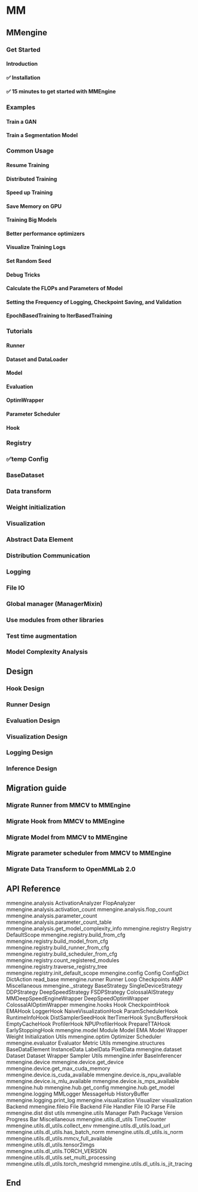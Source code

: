 # MM

## MMengine

### Get Started

#### Introduction

#### ✅ Installation

#### ✅ 15 minutes to get started with MMEngine

### Examples

#### Train a GAN

#### Train a Segmentation Model

### Common Usage

#### Resume Training

#### Distributed Training

#### Speed up Training

#### Save Memory on GPU

#### Training Big Models

#### Better performance optimizers

#### Visualize Training Logs

#### Set Random Seed

#### Debug Tricks

#### Calculate the FLOPs and Parameters of Model

#### Setting the Frequency of Logging, Checkpoint Saving, and Validation

#### EpochBasedTraining to IterBasedTraining

### Tutorials

#### Runner

#### Dataset and DataLoader

#### Model

#### Evaluation

#### OptimWrapper

#### Parameter Scheduler

#### Hook

### Registry

### ✅temp Config

### BaseDataset

### Data transform

### Weight initialization

### Visualization

### Abstract Data Element

### Distribution Communication

### Logging

### File IO

### Global manager (ManagerMixin)

### Use modules from other libraries

### Test time augmentation

### Model Complexity Analysis

## Design

### Hook Design

### Runner Design

### Evaluation Design

### Visualization Design

### Logging Design

### Inference Design

## Migration guide

### Migrate Runner from MMCV to MMEngine

### Migrate Hook from MMCV to MMEngine

### Migrate Model from MMCV to MMEngine

### Migrate parameter scheduler from MMCV to MMEngine

### Migrate Data Transform to OpenMMLab 2.0

## API Reference

mmengine.analysis
ActivationAnalyzer
FlopAnalyzer
mmengine.analysis.activation_count
mmengine.analysis.flop_count
mmengine.analysis.parameter_count
mmengine.analysis.parameter_count_table
mmengine.analysis.get_model_complexity_info
mmengine.registry
Registry
DefaultScope
mmengine.registry.build_from_cfg
mmengine.registry.build_model_from_cfg
mmengine.registry.build_runner_from_cfg
mmengine.registry.build_scheduler_from_cfg
mmengine.registry.count_registered_modules
mmengine.registry.traverse_registry_tree
mmengine.registry.init_default_scope
mmengine.config
Config
ConfigDict
DictAction
read_base
mmengine.runner
Runner
Loop
Checkpoints
AMP
Miscellaneous
mmengine._strategy
BaseStrategy
SingleDeviceStrategy
DDPStrategy
DeepSpeedStrategy
FSDPStrategy
ColossalAIStrategy
MMDeepSpeedEngineWrapper
DeepSpeedOptimWrapper
ColossalAIOptimWrapper
mmengine.hooks
Hook
CheckpointHook
EMAHook
LoggerHook
NaiveVisualizationHook
ParamSchedulerHook
RuntimeInfoHook
DistSamplerSeedHook
IterTimerHook
SyncBuffersHook
EmptyCacheHook
ProfilerHook
NPUProfilerHook
PrepareTTAHook
EarlyStoppingHook
mmengine.model
Module
Model
EMA
Model Wrapper
Weight Initialization
Utils
mmengine.optim
Optimizer
Scheduler
mmengine.evaluator
Evaluator
Metric
Utils
mmengine.structures
BaseDataElement
InstanceData
LabelData
PixelData
mmengine.dataset
Dataset
Dataset Wrapper
Sampler
Utils
mmengine.infer
BaseInferencer
mmengine.device
mmengine.device.get_device
mmengine.device.get_max_cuda_memory
mmengine.device.is_cuda_available
mmengine.device.is_npu_available
mmengine.device.is_mlu_available
mmengine.device.is_mps_available
mmengine.hub
mmengine.hub.get_config
mmengine.hub.get_model
mmengine.logging
MMLogger
MessageHub
HistoryBuffer
mmengine.logging.print_log
mmengine.visualization
Visualizer
visualization Backend
mmengine.fileio
File Backend
File Handler
File IO
Parse File
mmengine.dist
dist
utils
mmengine.utils
Manager
Path
Package
Version
Progress Bar
Miscellaneous
mmengine.utils.dl_utils
TimeCounter
mmengine.utils.dl_utils.collect_env
mmengine.utils.dl_utils.load_url
mmengine.utils.dl_utils.has_batch_norm
mmengine.utils.dl_utils.is_norm
mmengine.utils.dl_utils.mmcv_full_available
mmengine.utils.dl_utils.tensor2imgs
mmengine.utils.dl_utils.TORCH_VERSION
mmengine.utils.dl_utils.set_multi_processing
mmengine.utils.dl_utils.torch_meshgrid
mmengine.utils.dl_utils.is_jit_tracing

## End

